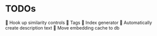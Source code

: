 
# TODOs

🔴 Hook up similarity controls
🔴 Tags
🔴 Index generator
🔴 Automatically create description text
🔴 Move embedding cache to db

